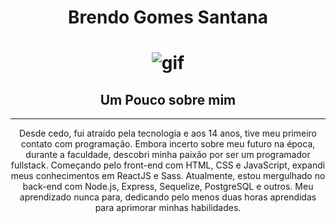 <h1 align='center'>Brendo Gomes Santana<h1>
<div align='center'>
    <img  alt='gif' src='https://media.tenor.com/2uyENRmiUt0AAAAC/coding.gif'>
</div>
<h2 align='center'>Um Pouco sobre mim</h2>
<hr/>
<p align='center'>Desde cedo, fui atraído pela tecnologia e aos 14 anos, tive meu primeiro contato com programação. Embora incerto sobre meu futuro na época, durante a faculdade, descobri minha paixão por ser um programador fullstack. Começando pelo front-end com HTML, CSS e JavaScript, expandi meus conhecimentos em ReactJS e Sass. Atualmente, estou mergulhado no back-end com Node.js, Express, Sequelize, PostgreSQL e outros. Meu aprendizado nunca para, dedicando pelo menos duas horas aprendidas para aprimorar minhas habilidades.</P>
